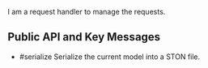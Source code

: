 I am a request handler to manage the requests. 

Public API and Key Messages
-----------------

- #serialize 		Serialize the current model into a STON file.
